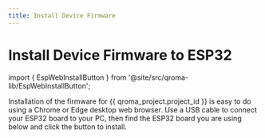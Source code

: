 ```yaml
---
title: Install Device Firmware
---
```


# Install Device Firmware to ESP32

import { EspWebInstallButton } from '@site/src/qroma-lib/EspWebInstallButton';


Installation of the firmware for {{ qroma_project.project_id }} is easy to do using a Chrome or Edge desktop
web browser. Use a USB cable to connect your ESP32 board to your PC, then find the ESP32 board 
you are using below and click the button to install.

<div title='ESP32 Dev Board'>
  <EspWebInstallButton
    label='Install on ESP32 Dev Board'
    instructionsText="Plug your ESP32 Dev board into your computer's USB port and click the button below to install the firmware onto your ESP32 device."
    manifestPath='/qroma/versions/0.1.0/firmware/manifest-firmware.json'
    />
</div>

